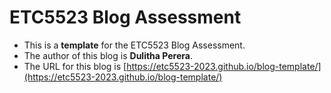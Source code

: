 
# ETC5523 Blog Assessment

* This is a **template** for the ETC5523 Blog Assessment. 
* The author of this blog is **Dulitha Perera**.
* The URL for this blog is [https://etc5523-2023.github.io/blog-template/](https://etc5523-2023.github.io/blog-template/)
